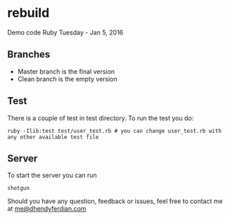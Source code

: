 # rebuild
Demo code Ruby Tuesday - Jan 5, 2016

## Branches
- Master branch is the final version
- Clean branch is the empty version

## Test
There is a couple of test in test directory. To run the test you do:

```
ruby -Ilib:test test/user_test.rb # you can change user_test.rb with any other available test file
```

## Server
To start the server you can run

```
shotgun
```
 

Should you have any question, feedback or issues, feel free to contact me at me@dhendyferdian.com

